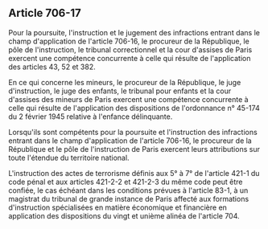 Article 706-17
----
Pour la poursuite, l'instruction et le jugement des infractions entrant dans le
champ d'application de l'article 706-16, le procureur de la République, le pôle
de l'instruction, le tribunal correctionnel et la cour d'assises de Paris
exercent une compétence concurrente à celle qui résulte de l'application des
articles 43, 52 et 382.

En ce qui concerne les mineurs, le procureur de la République, le juge
d'instruction, le juge des enfants, le tribunal pour enfants et la cour
d'assises des mineurs de Paris exercent une compétence concurrente à celle qui
résulte de l'application des dispositions de l'ordonnance n° 45-174 du 2 février
1945 relative à l'enfance délinquante.

Lorsqu'ils sont compétents pour la poursuite et l'instruction des infractions
entrant dans le champ d'application de l'article 706-16, le procureur de la
République et le pôle de l'instruction de Paris exercent leurs attributions sur
toute l'étendue du territoire national.

L'instruction des actes de terrorisme définis aux 5° à 7° de l'article 421-1 du
code pénal et aux articles 421-2-2 et 421-2-3 du même code peut être confiée, le
cas échéant dans les conditions prévues à l'article 83-1, à un magistrat du
tribunal de grande instance de Paris affecté aux formations d'instruction
spécialisées en matière économique et financière en application des dispositions
du vingt et unième alinéa de l'article 704.
